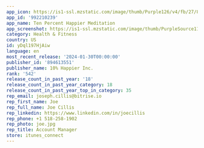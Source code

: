 ```yaml
---
app_icon: https://is1-ssl.mzstatic.com/image/thumb/Purple126/v4/fb/27/80/fb2780f3-d30e-6e9f-30ad-03bfe8013797/AppIcon-0-0-1x_U007epad-0-0-sRGB-85-220.png/1024x1024bb.png
app_id: '992210239'
app_name: Ten Percent Happier Meditation
app_screenshot: https://is1-ssl.mzstatic.com/image/thumb/PurpleSource116/v4/51/31/23/513123c3-ef06-73f8-0247-c2b0ad05fe97/71262936-caa7-45c1-a061-a86604460fc6_0_APP_IPHONE_65.png/1284x2778bb.png
category: Health & Fitness
country: US
id: yDql197HjAiw
language: en
most_recent_release: '2024-01-30T00:00:00'
publisher_id: '894613551'
publisher_name: 10% Happier Inc.
rank: '542'
release_count_in_past_year: '18'
release_count_in_past_year_category: 18
release_count_in_past_year_top_in_category: 35
rep_email: joseph.cillis@bitrise.io
rep_first_name: Joe
rep_full_name: Joe Cillis
rep_linkedin: https://www.linkedin.com/in/joecillis
rep_phone: +1 518-258-1902
rep_photo: joe.jpg
rep_title: Account Manager
store: itunes_connect
---
```

